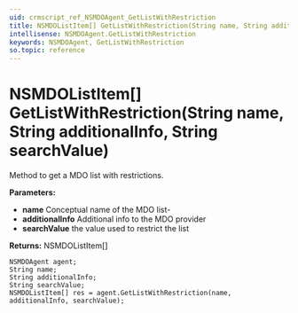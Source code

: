 ```yaml
---
uid: crmscript_ref_NSMDOAgent_GetListWithRestriction
title: NSMDOListItem[] GetListWithRestriction(String name, String additionalInfo, String searchValue)
intellisense: NSMDOAgent.GetListWithRestriction
keywords: NSMDOAgent, GetListWithRestriction
so.topic: reference
---
```


# NSMDOListItem[] GetListWithRestriction(String name, String additionalInfo, String searchValue)

Method to get a MDO list with restrictions.

**Parameters:**
 - **name** Conceptual name of the MDO list-
 - **additionalInfo** Additional info to the MDO provider
 - **searchValue** the value used to restrict the list

**Returns:** NSMDOListItem[]

```crmscript
NSMDOAgent agent;
String name;
String additionalInfo;
String searchValue;
NSMDOListItem[] res = agent.GetListWithRestriction(name, additionalInfo, searchValue);
```

